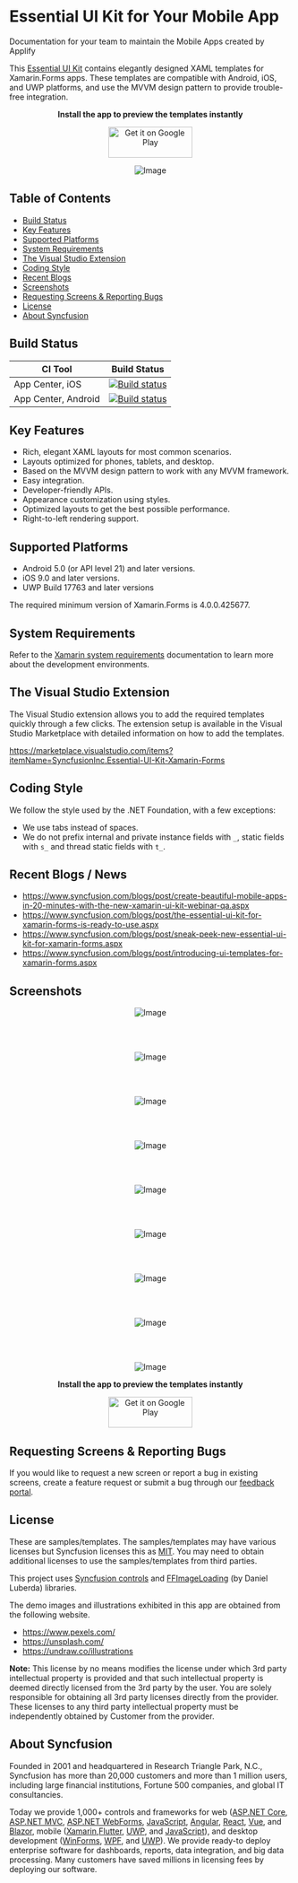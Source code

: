 # Essential UI Kit for Your Mobile App
Documentation for your team to maintain the Mobile Apps created by Applify

This [Essential UI Kit](https://www.syncfusion.com/essential-xamarin-ui-kit) contains elegantly designed XAML templates for Xamarin.Forms apps. These templates are compatible with Android, iOS, and UWP platforms, and use the MVVM design pattern to provide trouble-free integration.
<p align="center"> <b> Install the app to preview the templates instantly </b> </p>
<p align="center"> <a href='https://play.google.com/store/apps/details?id=com.syncfusion.xamarin.uikit&pcampaignid=MKT-Other-global-all-co-prtnr-py-PartBadge-Mar2515-1'><img alt='Get it on Google Play' src='https://play.google.com/intl/en_us/badges/images/generic/en_badge_web_generic.png' width="150" height="55"/></a> </p>

<p align="center">
    <img src="Images/xamarin-forms-ui-template.png" alt="Image"/>
</p>

## Table of Contents

* [Build Status](#build-status)
* [Key Features](#key-features)
* [Supported Platforms](#supported-platforms)
* [System Requirements](#system-requirements)
* [The Visual Studio Extension](#the-visual-studio-extension)
* [Coding Style](#coding-style)
* [Recent Blogs](#recent-blogs--news)
* [Screenshots](#screenshots)
* [Requesting Screens & Reporting Bugs](#requesting-screens--reporting-bugs)
* [License](#license)
* [About Syncfusion](#about-syncfusion)

## Build Status
|CI Tool                    |Build Status|
|---------------------------|---|
| App Center, iOS | [![Build status](https://build.appcenter.ms/v0.1/apps/151354d9-ac30-41aa-9426-02df4423fded/branches/master/badge)](https://appcenter.ms)| 
| App Center, Android | [![Build status](https://build.appcenter.ms/v0.1/apps/b94b713d-c55b-4fd3-9c36-67c5d638a47d/branches/master/badge)](https://appcenter.ms) |

## Key Features
* Rich, elegant XAML layouts for most common scenarios.
* Layouts optimized for phones, tablets, and desktop.
* Based on the MVVM design pattern to work with any MVVM framework.
* Easy integration.
* Developer-friendly APIs.
* Appearance customization using styles.
* Optimized layouts to get the best possible performance.
* Right-to-left rendering support.

## Supported Platforms
* Android 5.0 (or API level 21) and later versions.
* iOS 9.0 and later versions.
* UWP Build 17763 and later versions

The required minimum version of Xamarin.Forms is 4.0.0.425677.

## System Requirements
Refer to the [Xamarin system requirements](https://docs.microsoft.com/en-us/xamarin/cross-platform/get-started/requirements) documentation to learn more about the development environments.

## The Visual Studio Extension
The Visual Studio extension allows you to add the required templates quickly through a few clicks. The extension setup is available in the Visual Studio Marketplace with detailed information on how to add the templates.

https://marketplace.visualstudio.com/items?itemName=SyncfusionInc.Essential-UI-Kit-Xamarin-Forms

## Coding Style
We follow the style used by the .NET Foundation, with a few exceptions:
* We use tabs instead of spaces.
* We do not prefix internal and private instance fields with `_`, static fields with `s_` and thread static fields with `t_`.

## Recent Blogs / News
* https://www.syncfusion.com/blogs/post/create-beautiful-mobile-apps-in-20-minutes-with-the-new-xamarin-ui-kit-webinar-qa.aspx
* https://www.syncfusion.com/blogs/post/the-essential-ui-kit-for-xamarin-forms-is-ready-to-use.aspx
* https://www.syncfusion.com/blogs/post/sneak-peek-new-essential-ui-kit-for-xamarin-forms.aspx
* https://www.syncfusion.com/blogs/post/introducing-ui-templates-for-xamarin-forms.aspx

## Screenshots
<p align="center">
    <img src="Images/xamarin-forms-ui-template-login-screens.jpg" alt="Image"/>
</p>
<br/><br/>

<p align="center">
    <img src="Images/xamarin-forms-ui-template-article-page.jpg" alt="Image"/>
</p>
<br/><br/>

<p align="center">
    <img src="Images/xamarin-forms-ui-template-e-commerce-page.jpg" alt="Image"/>
</p>
<br/><br/>

<p align="center">
    <img src="Images/xamarin-forms-ui-template-chat-screen.jpg" alt="Image"/>
</p>
<br/><br/>

<p align="center">
    <img src="Images/xamarin-forms-ui-template-feedback-page.jpg" alt="Image"/>
</p>
<br/><br/>

<p align="center">
    <img src="Images/xamarin-forms-ui-template-navigation-page.png" alt="Image"/>
</p>
<br/><br/>

<p align="center">
    <img src="Images/xamarin-forms-ui-template-onboarding-screen.jpg" alt="Image"/>
</p>
<br/><br/>

<p align="center">
    <img src="Images/xamarin-forms-ui-template-about-page.jpg" alt="Image"/>
</p>
<br/><br/>

<p align="center">
    <img src="Images/xamarin-forms-ui-template-notification-page.png" alt="Image"/>
</p>

<p align="center"> <b> Install the app to preview the templates instantly </b> </p>
<p align="center"> <a href='https://play.google.com/store/apps/details?id=com.syncfusion.xamarin.uikit&pcampaignid=MKT-Other-global-all-co-prtnr-py-PartBadge-Mar2515-1'><img alt='Get it on Google Play' src='https://play.google.com/intl/en_us/badges/images/generic/en_badge_web_generic.png' width="150" height="55"/></a> </p>

## Requesting Screens & Reporting Bugs
If you would like to request a new screen or report a bug in existing screens, create a feature request or submit a bug through our [feedback portal](https://www.syncfusion.com/feedback/xamarin-forms).

## License
These are samples/templates. The samples/templates may have various licenses but Syncfusion licenses this as [MIT](LICENSE). You may need to obtain additional licenses to use the samples/templates from third parties.

This project uses [Syncfusion controls](https://www.syncfusion.com/xamarin-ui-controls) and [FFImageLoading](https://github.com/daniel-luberda/FFImageLoading) (by Daniel Luberda) libraries.

The demo images and illustrations exhibited in this app are obtained from the following website.

* https://www.pexels.com/
* https://unsplash.com/
* https://undraw.co/illustrations

**Note:**  This license by no means modifies the license under which 3rd party intellectual property is provided and that such intellectual property is deemed directly licensed from the 3rd party by the user. You are solely responsible for obtaining all 3rd party licenses directly from the provider. These licenses to any third party intellectual property must be independently obtained by Customer from the provider.

## About Syncfusion
Founded in 2001 and headquartered in Research Triangle Park, N.C., Syncfusion has more than 20,000 customers and more than 1 million users, including large financial institutions, Fortune 500 companies, and global IT consultancies.

Today we provide 1,000+ controls and frameworks for web ([ASP.NET Core](https://www.syncfusion.com/aspnet-core-ui-controls), [ASP.NET MVC](https://www.syncfusion.com/aspnet-mvc-ui-controls), [ASP.NET WebForms](https://www.syncfusion.com/jquery/aspnet-web-forms-ui-controls), [JavaScript](https://www.syncfusion.com/javascript-ui-controls), [Angular](https://www.syncfusion.com/angular-ui-components), [React](https://www.syncfusion.com/react-ui-components), [Vue](https://www.syncfusion.com/vue-ui-components), and [Blazor](https://www.syncfusion.com/blazor-components), mobile ([Xamarin](https://www.syncfusion.com/xamarin-ui-controls),[Flutter](https://www.syncfusion.com/flutter-widgets), [UWP](https://www.syncfusion.com/uwp-ui-controls), and [JavaScript](https://www.syncfusion.com/javascript-ui-controls)), and desktop development ([WinForms](https://www.syncfusion.com/winforms-ui-controls), [WPF](https://www.syncfusion.com/products/wpf-ui-controls), and [UWP](https://www.syncfusion.com/uwp-ui-controls)). We provide ready-to deploy enterprise software for dashboards, reports, data integration, and big data processing. Many customers have saved millions in licensing fees by deploying our software.
